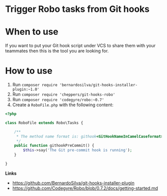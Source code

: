 
# Trigger Robo tasks from Git hooks


# When to use

If you want to put your Git hook script under VCS to share them with your
teammates then this is the tool you are looking for.

# How to use

1. Run `composer require 'bernardosilva/git-hooks-installer-plugin:~1.0'`
1. Run `composer require 'cheppers/git-hooks-robo'`
1. Run `composer require 'codegyre/robo:~0.7'`
1. Create a `RoboFile.php` with the following content:
```php
<?php

class RoboFile extends Robo\Tasks {

    /**
     * The method name format is: githook<GitHookNameInCamelCaseformat>
     */
    public function githookPreCommit() {
        $this->say('The Git pre-commit hook is running');
    }

}
```

**Links**
* https://github.com/BernardoSilva/git-hooks-installer-plugin
* https://github.com/Codegyre/Robo/blob/0.7.2/docs/getting-started.md
